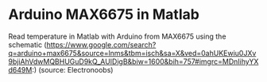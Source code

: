 # Arduino MAX6675 in Matlab
Read temperature in Matlab with Arduino from MAX6675 using the schematic
(https://www.google.com/search?q=arduino+max6675&source=lnms&tbm=isch&sa=X&ved=0ahUKEwiu0JXv9bjiAhVdwMQBHUGuD9kQ_AUIDigB&biw=1600&bih=757#imgrc=MDnIihyYXd649M:) (source: Electronoobs)
